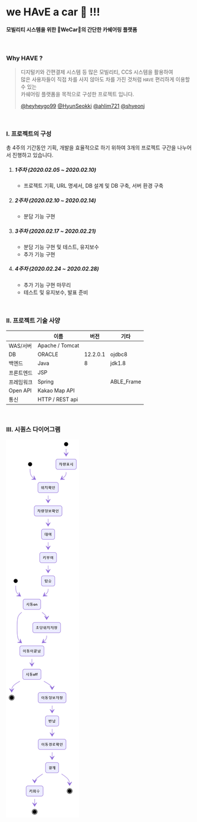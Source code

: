 # we HAvE a car :car: !!!

####  모빌리티 시스템을 위한 👬WeCar👭의 간단한 카쉐어링 플랫폼

<br/>

### Why  HAVE ?

> 디지털키와 간편결제 시스템 등 많은 모빌리티, CCS 시스템을 활용하여 <br/>많은 사용자들이 직접 차를 사지 않아도 차를 가진 것처럼 `HAVE` 편리하게 이용할 수 있는 <br/>카쉐어링 플랫폼을 목적으로 구성한 프로젝트 입니다. 
>
> [@heyheygo99](https://github.com/heyheygo99) [@HyunSeokki](https://github.com/HyunSeokki) [@ahlim721](https://github.com/ahlim721) [@shyeonj](https://github.com/shyeonj)

<br/>

### Ⅰ. 프로젝트의 구성

총 4주의 기간동안 기획, 개발을 효율적으로 하기 위하여 3개의 프로젝트 구간을 나누어서 진행하고 있습니다.

1. ##### 1주차 (2020.02.05 ~ 2020.02.10)

   * 프로젝트 기획, URL 명세서, DB 설계 및 DB 구축, 서버 환경 구축

2. ##### 2주차 (2020.02.10 ~ 2020.02.14)  

   * 분담 기능 구현

3. ##### 3주차 (2020.02.17 ~ 2020.02.21)  

   * 분담 기능 구현 및 테스트, 유지보수
   * 추가 기능 구현

4. ##### 4주차 (2020.02.24 ~ 2020.02.28) 

   * 추가 기능 구현 마무리
   * 테스트 및 유지보수, 발표 준비


<br/>

### Ⅱ. 프로젝트 기술 사양

|            | 이름            | 버전     | 기타       |
| ---------- | --------------- | -------- | ---------- |
| WAS/서버   | Apache / Tomcat |          |            |
| DB         | ORACLE          | 12.2.0.1 | ojdbc8     |
| 백엔드     | Java            | 8        | jdk1.8     |
| 프론트엔드 | JSP             |          |            |
| 프레임워크 | Spring          |          | ABLE_Frame |
| Open API   | Kakao Map API   |          |            |
| 통신       | HTTP / REST api |          |            |

<br/>

### Ⅲ. 시퀀스 다이어그램

<img src="./document/flowchart.png"/>



